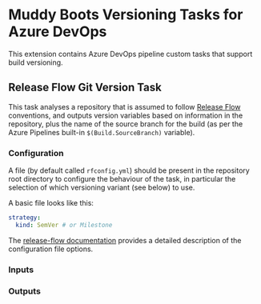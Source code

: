 
# Muddy Boots Versioning Tasks for Azure DevOps

This extension contains Azure DevOps pipeline custom tasks that support build versioning.

## Release Flow Git Version Task

This task analyses a repository that is assumed to follow [Release Flow](https://devblogs.microsoft.com/devops/release-flow-how-we-do-branching-on-the-vsts-team/) conventions, and outputs version variables based on information in the repository, plus the name of the source branch for the build (as per the Azure Pipelines built-in `$(Build.SourceBranch)` variable).

### Configuration

A file (by default called `rfconfig.yml`) should be present in the repository root directory to configure the behaviour
of the task, in particular the selection of which versioning variant (see below) to use.

A basic file looks like this:

``` yaml
strategy:
  kind: SemVer # or Milestone
```

The [release-flow documentation](https://github.com/release-flow/release-flow#readme) provides a detailed description of the configuration file options.

### Inputs

### Outputs
